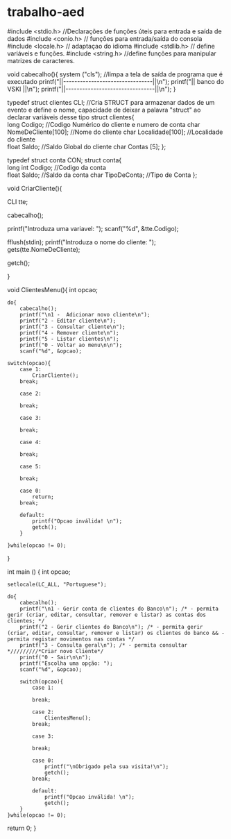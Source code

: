 # trabalho-aed

#include <stdio.h> //Declarações de funções úteis para entrada e saída de dados 
#include <conio.h> // funções para entrada/saída do consola
#include <locale.h> // adaptaçao do idioma 
#include <stdlib.h> // define variáveis e funções.
#include <string.h> //define funções para manipular matrizes de caracteres.

void cabecalho(){
	system ("cls"); //limpa a tela de saída de programa que é executado
	printf("||--------------------------------||\n");
    printf("||         banco do VSKI          ||\n");
	printf("||--------------------------------||\n");
}

typedef struct clientes CLI; //Cria STRUCT para armazenar dados de um evento e define o nome, capacidade de deixar a palavra "struct" ao declarar variáveis desse tipo
struct clientes{               
	long Codigo; //Codigo Numérico do cliente e numero de conta 
	char NomeDeCliente[100];  //Nome do cliente
	char Localidade[100];  //Localidade do cliente   
	float Saldo; //Saldo Global do cliente
	char Contas [5];
};

typedef struct conta CON;
struct conta{               
	long int Codigo; //Codigo da conta  
	float Saldo; //Saldo da conta
	char TipoDeConta; //Tipo de Conta
};


void CriarCliente(){

CLI tte;

cabecalho();

printf("Introduza uma variavel: ");
scanf("%d", &tte.Codigo);

fflush(stdin);
printf("Introduza o nome do cliente: ");
gets(tte.NomeDeCliente);

getch();

}

void ClientesMenu(){
int opcao;	
	
	do{
		cabecalho();
		printf("\n1 -  Adicionar novo cliente\n");
		printf("2 - Editar cliente\n");
		printf("3 - Consultar cliente\n");
		printf("4 - Remover cliente\n");
		printf("5 - Listar clientes\n");
		printf("0 - Voltar ao menu\n\n");
		scanf("%d", &opcao);
		
	switch(opcao){
		case 1: 	
			CriarCliente();
		break;
	
		case 2: 
				
		break;
			
		case 3: 
		
		break;
			
		case 4: 
			
		break;
			
		case 5: 
				
		break;	
				
		case 0: 
			return;
		break;
			
		default:
			printf("Opcao inválida! \n");
			getch();
		}
			
	}while(opcao != 0);

}



int main () {
	int opcao;
	
	setlocale(LC_ALL, "Portuguese");
	
	do{ 
		cabecalho();
		printf("\n1 - Gerir conta de clientes do Banco\n"); /* - permita gerir (criar, editar, consultar, remover e listar) as contas dos clientes; */
		printf("2 - Gerir clientes do Banco\n"); /* - permita gerir (criar, editar, consultar, remover e listar) os clientes do banco && - permita registar movimentos nas contas */
		printf("3 - Consulta geral\n"); /* - permita consultar */////////*Criar novo Cliente*/
		printf("0 - Sair\n\n");
		printf("Escolha uma opção: ");
		scanf("%d", &opcao);
		
		switch(opcao){
			case 1: 	
				
			break;
			
			case 2: 
				ClientesMenu();
			break;
			
			case 3: 
				
			break;
					
			case 0: 
				printf("\nObrigado pela sua visita!\n");
				getch();
			break;
			
			default:
				printf("Opcao inválida! \n");
				getch();
		}		
	}while(opcao != 0);
		
return 0;
}
